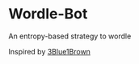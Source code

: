 # Wordle-Bot
An entropy-based strategy to wordle


Inspired by [3Blue1Brown](https://www.youtube.com/watch?v=v68zYyaEmEA)
